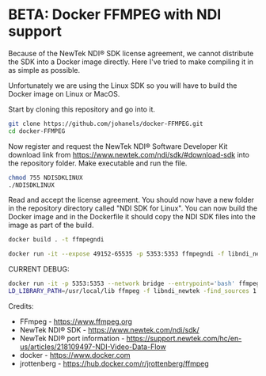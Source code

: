 # BETA: Docker FFMPEG with NDI support

Because of the NewTek NDI® SDK license agreement, we cannot distribute the SDK into a Docker image directly. Here I've tried to make compiling it in as simple as possible.

Unfortunately we are using the Linux SDK so you will have to build the Docker image on Linux or MacOS.

Start by cloning this repository and go into it.

```bash
git clone https://github.com/johanels/docker-FFMPEG.git
cd docker-FFMPEG
```

Now register and request the NewTek NDI® Software Developer Kit download link from https://www.newtek.com/ndi/sdk/#download-sdk into the repository folder. Make executable and run the file.

```bash
chmod 755 NDISDKLINUX
./NDISDKLINUX
```

Read and accept the license agreement. You should now have a new folder in the repository directory called "NDI SDK for Linux". You can now build the Docker image and in the Dockerfile it should copy the NDI SDK files into the image as part of the build.

```bash
docker build . -t ffmpegndi
```

```bash
docker run -it --expose 49152-65535 -p 5353:5353 ffmpegndi -f libndi_newtek -find_sources 1 -i dummy
```

CURRENT DEBUG:
```bash
docker run -it -p 5353:5353 --network bridge --entrypoint='bash' ffmpegndi
LD_LIBRARY_PATH=/usr/local/lib ffmpeg -f libndi_newtek -find_sources 1 -i dummy
```

Credits:
* FFmpeg - https://www.ffmpeg.org
* NewTek NDI® SDK - https://www.newtek.com/ndi/sdk/
* NewTek NDI® port information - https://support.newtek.com/hc/en-us/articles/218109497-NDI-Video-Data-Flow
* docker - https://www.docker.com
* jrottenberg - https://hub.docker.com/r/jrottenberg/ffmpeg

